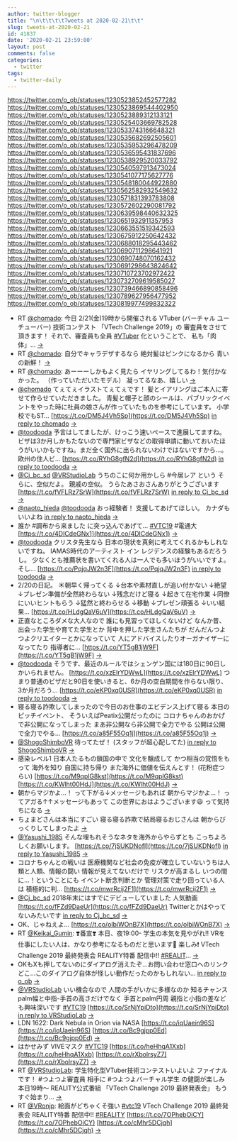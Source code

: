 ```yaml
---
author: twitter-blogger
title: "\n\t\t\t\tTweets at 2020-02-21\t\t"
slug: tweets-at-2020-02-21
id: 41837
date: '2020-02-21 23:59:00'
layout: post
comments: false
categories:
  - twitter
tags:
  - twitter-daily
---
```


https://twitter.com/o_ob/statuses/1230523852452577282 https://twitter.com/o_ob/statuses/1230523869544402950 https://twitter.com/o_ob/statuses/1230523889312133121 https://twitter.com/o_ob/statuses/1230525403669782528 https://twitter.com/o_ob/statuses/1230533743166648321 https://twitter.com/o_ob/statuses/1230535682692505601 https://twitter.com/o_ob/statuses/1230535953296478209 https://twitter.com/o_ob/statuses/1230536595431837696 https://twitter.com/o_ob/statuses/1230538929520033792 https://twitter.com/o_ob/statuses/1230540597913473024 https://twitter.com/o_ob/statuses/1230541077175627776 https://twitter.com/o_ob/statuses/1230548180044922880 https://twitter.com/o_ob/statuses/1230562582932549632 https://twitter.com/o_ob/statuses/1230571831393783808 https://twitter.com/o_ob/statuses/1230572602290081792 https://twitter.com/o_ob/statuses/1230639598440632325 https://twitter.com/o_ob/statuses/1230651932911357953 https://twitter.com/o_ob/statuses/1230663551519342593 https://twitter.com/o_ob/statuses/1230675912250642432 https://twitter.com/o_ob/statuses/1230688018295443462 https://twitter.com/o_ob/statuses/1230690711298641921 https://twitter.com/o_ob/statuses/1230690748070162432 https://twitter.com/o_ob/statuses/1230691298643824642 https://twitter.com/o_ob/statuses/1230710723702972422 https://twitter.com/o_ob/statuses/1230732709619585027 https://twitter.com/o_ob/statuses/1230739466890858496 https://twitter.com/o_ob/statuses/1230789627956477952 https://twitter.com/o_ob/statuses/1230819977499832322  

*   RT [@chomado](https://twitter.com/chomado): 今日 2/21(金)19時から開催される VTuber (バーチャル ユーチューバー) 技術コンテスト 「VTech Challenge 2019」の 審査員をさせて頂きます！ それで、審査員も全員 [#VTuber](https://twitter.com/search?q=%23VTuber&src=hash) 化ということで、 私も「肉体」… [->](https://twitter.com/o_ob/statuses/1230523852452577282)
*   RT [@chomado](https://twitter.com/chomado): 自分でキャラデザするなら 絶対髪はピンクになるから 青いの新鮮！ [->](https://twitter.com/o_ob/statuses/1230523869544402950)
*   RT [@chomado](https://twitter.com/chomado): あーーーしかもよく見たら イヤリングしてるわ！気付かなかった。 （作っていただいたモデル） 凝ってるなあ、嬉しい [->](https://twitter.com/o_ob/statuses/1230523889312133121)
*   [@chomado](https://twitter.com/chomado) てぇてぇイラストてぇてぇです！ 髪とイアリングはご本人に寄せて作らせていただきました。 青髪と帽子と顔のシールは、パブリックイベントをやった時に社員の娘さんが作っていたものを参考にしています。 小学校でもST… [https://t.co/DM5J4Vh5Sp](https://t.co/DM5J4Vh5Sp) [in reply to chomado](https://twitter.com/chomado/statuses/1230522976103063552) [->](https://twitter.com/o_ob/statuses/1230525403669782528)
*   [@toodooda](https://twitter.com/toodooda) 予言はしてましたが、けっこう速いペースで進展してますね。 ビザは3か月しかもたないので専門家ビザなどの取得申請に動いておいたほうがいいかもですね。まだ全く国外に出られないわけではないですから…。 欧州の住人ビ… [https://t.co/RYhG8gfN2d](https://t.co/RYhG8gfN2d) [in reply to toodooda](https://twitter.com/toodooda/statuses/1230526377226461185) [->](https://twitter.com/o_ob/statuses/1230533743166648321)
*   [@Cj_bc_sd](https://twitter.com/Cj_bc_sd) [@VRStudioLab](https://twitter.com/VRStudioLab) うちのこに何か用かしら #今居レア という そらに、空似だよ。 親戚の空似。 うらたあさおさんありがとうございます [https://t.co/fVFLRz7SrW](https://t.co/fVFLRz7SrW) [in reply to Cj_bc_sd](https://twitter.com/Cj_bc_sd/statuses/1230515799644762113) [->](https://twitter.com/o_ob/statuses/1230535682692505601)
*   [@naoto_hieda](https://twitter.com/naoto_hieda) [@toodooda](https://twitter.com/toodooda) おっ経験者！ 支援してあげてほしい。 カナダもいいよね [in reply to naoto_hieda](https://twitter.com/naoto_hieda/statuses/1230535324197150726) [->](https://twitter.com/o_ob/statuses/1230535953296478209)
*   誰か #調布から来ました に突っ込んであげて... [#VTC19](https://twitter.com/search?q=%23VTC19&src=hash) #電通大 [https://t.co/4DICdeGNx1](https://t.co/4DICdeGNx1) [->](https://twitter.com/o_ob/statuses/1230536595431837696)
*   [@toodooda](https://twitter.com/toodooda) クリスタ先生なら 日本の現状を真剣に考えてくれるかもしれないですね。 IAMAS時代のアーティスト イン レジデンスの経験もあるだろうし。 少なくとも推薦状を書いてくれる人は一人でも多いほうがいいですよ。 そし… [https://t.co/PqjqJW2n3F](https://t.co/PqjqJW2n3F) [in reply to toodooda](https://twitter.com/toodooda/statuses/1230537624852385793) [->](https://twitter.com/o_ob/statuses/1230538929520033792)
*   2/20の日記。 ☀朝早く帰ってくる ↓台本や素材直しが追い付かない ↓絶望 ↓プレゼン準備が全然終わらない ↓残念だけど寝る ↓起きて在宅作業 ↓同僚にいいヒントもらう ↓猛然と終わらせる ↓移動 ↓プレゼン頑張る ↓いい結果… [https://t.co/HLdgQaV6uV](https://t.co/HLdgQaV6uV) [->](https://twitter.com/o_ob/statuses/1230540597913473024)
*   正直なところダメな大人なので 誰にも見習ってほしくないけど なんか昔、出会った学生や育てた学生とか 背中を押した学生さんたちが だんだんつよつよクリエイターとかになっていて 人にアドバイスしたりオーガナイザーになってたり 指導者に… [https://t.co/YT5gB1jW9F](https://t.co/YT5gB1jW9F) [->](https://twitter.com/o_ob/statuses/1230541077175627776)
*   [@toodooda](https://twitter.com/toodooda) そうです、最近のルールではシェンゲン国には180日に90日しかいられません。 [https://t.co/xzElrYDWwL](https://t.co/xzElrYDWwL) つまり普通のビザだと90日を使いきると、6か月の空白期間を作らない限り、3か月だろう… [https://t.co/eKP0xq0USR](https://t.co/eKP0xq0USR) [in reply to toodooda](https://twitter.com/toodooda/statuses/1230545120581292032) [->](https://twitter.com/o_ob/statuses/1230548180044922880)
*   寝る寝る詐欺してしまったので今日のお仕事のエビデンス上げて寝る 本日のピッチイベント、 そういえばPeatix公開だったのに コロナちゃんのおかげで非公開になってしまった まあ非公開なら非公開で全力でやる 公開は公開で全力でやる… [https://t.co/a85F55Oq1j](https://t.co/a85F55Oq1j) [->](https://twitter.com/o_ob/statuses/1230562582932549632)
*   [@ShogoShimboVR](https://twitter.com/ShogoShimboVR) 待ってたぜ！ (スタッフが超心配してた) [in reply to ShogoShimboVR](https://twitter.com/ShogoShimboVR/statuses/1230491934910664704) [->](https://twitter.com/o_ob/statuses/1230571831393783808)
*   感染レベル1 日本人たるもの鎖国の中で 文化を醸成して かつ相当の覚悟をもって 海外を知り 自国に持ち帰り また海外に価値を伝えんとす！ (花粉症つらい) [https://t.co/M9qplG8kst](https://t.co/M9qplG8kst) [https://t.co/KWlht00HdJ](https://t.co/KWlht00HdJ) [->](https://twitter.com/o_ob/statuses/1230572602290081792)
*   朝からマジかよ…！ って下がる↓メッセージもあれば 朝からマジかよ…！ ってアガる↑↑メッセージもあって この世界におはようございます😃 って気持ちになる [->](https://twitter.com/o_ob/statuses/1230639598440632325)
*   ちょまどさんは本当にすごい 寝る寝る詐欺で結局寝るおじさんは 朝からびっくりしてしまったよ [->](https://twitter.com/o_ob/statuses/1230651932911357953)
*   [@Yasushi_1985](https://twitter.com/Yasushi_1985) そんな埋もれそうなネタを海外からやらずとも こっちよろしくお願いします。 [https://t.co/7jSUKDNofl](https://t.co/7jSUKDNofl) [in reply to Yasushi_1985](https://twitter.com/Yasushi_1985/statuses/1230662663132213249) [->](https://twitter.com/o_ob/statuses/1230663551519342593)
*   コロナちゃんとの戦いは 医療機関など社会の免疫が確立していないうちは人類と人類、情報の闘い 情報が見えてないだけで リスクが高まるし いつの間に…！ということにも イベント断念判断とか 管理対策で走り回っている人は 積極的に判… [https://t.co/mwrRcij2F1](https://t.co/mwrRcij2F1) [->](https://twitter.com/o_ob/statuses/1230675912250642432)
*   [@Cj_bc_sd](https://twitter.com/Cj_bc_sd) 2018年末にはすでにデビューしていました 人気動画 [https://t.co/fFZd9DaeUr](https://t.co/fFZd9DaeUr) Twitterとかはやってないみたいです [in reply to Cj_bc_sd](https://twitter.com/Cj_bc_sd/statuses/1230683618277654529) [->](https://twitter.com/o_ob/statuses/1230688018295443462)
*   OK、じゃねえよ… [https://t.co/olbiWOnB7X](https://t.co/olbiWOnB7X) [->](https://twitter.com/o_ob/statuses/1230690711298641921)
*   RT [@Keikai_Gumin](https://twitter.com/Keikai_Gumin): ❣️番宣❣️ 本日、夜19:00- 学生の本気を見やがれ‼️ VRを仕事にしたい人は、かなり参考になるものだと思います🌟 楽しみ❗️ VTech Challenge 2019 最終発表会 REALITY特番 配信中!! [#REALIT](https://twitter.com/search?q=%23REALIT&src=hash)… [->](https://twitter.com/o_ob/statuses/1230690748070162432)
*   OKもXも押してないのにダイアログ消えたぞ…お問い合わせ窓口へのリンクどこ…このダイアログ自体が怪しい動作だったのかもしれない… [in reply to o_ob](https://twitter.com/o_ob/statuses/1230690711298641921) [->](https://twitter.com/o_ob/statuses/1230691298643824642)
*   [@VRStudioLab](https://twitter.com/VRStudioLab) いい機会なので 人間の手がいかに多様なのか 知るチャンス palm幅と中指-手首の高さだけでなく 手首とpalm円周 親指と小指の差なども興味深いです [#VTC19](https://twitter.com/search?q=%23VTC19&src=hash) [https://t.co/SrNjYpiDto](https://t.co/SrNjYpiDto) [in reply to VRStudioLab](https://twitter.com/VRStudioLab/statuses/1230704985014337536) [->](https://twitter.com/o_ob/statuses/1230710723702972422)
*   LDN 1622: Dark Nebula in Orion via NASA [https://t.co/iqUaein96S](https://t.co/iqUaein96S) [https://t.co/Bc9gjpp0Ed](https://t.co/Bc9gjpp0Ed) [->](https://twitter.com/o_ob/statuses/1230732709619585027)
*   はかせみず VIVEマスク [#VTC19](https://twitter.com/search?q=%23VTC19&src=hash) [https://t.co/heHhqA1Xxb](https://t.co/heHhqA1Xxb) [https://t.co/rXbolrsyZ7](https://t.co/rXbolrsyZ7) [->](https://twitter.com/o_ob/statuses/1230739466890858496)
*   RT [@VRStudioLab](https://twitter.com/VRStudioLab): 学生特化型VTuber技術コンテストいよいよ ファイナルです！ #つよつよ審査員 相手に #つよつよバーチャル学生 の健闘が楽しみ 本日19時〜 REALITY公式番組 「VTech Challenge 2019 最終発表会」 もうすぐ始まり… [->](https://twitter.com/o_ob/statuses/1230789627956477952)
*   RT [@VRonjp](https://twitter.com/VRonjp): 絵面がどちゃくそ強い [#vtc19](https://twitter.com/search?q=%23vtc19&src=hash) VTech Challenge 2019 最終発表会 REALITY特番 配信中!! [#REALITY](https://twitter.com/search?q=%23REALITY&src=hash) [https://t.co/7OPhebOiCY](https://t.co/7OPhebOiCY) [https://t.co/cMhr5DCjqh](https://t.co/cMhr5DCjqh) [->](https://twitter.com/o_ob/statuses/1230819977499832322)
